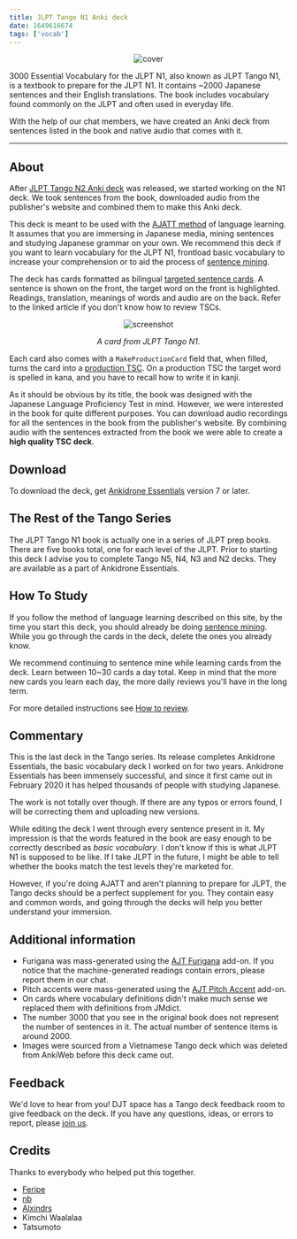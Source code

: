 ```yaml
---
title: JLPT Tango N1 Anki deck
date: 1649616674
tags: ['vocab']
---
```


<p align="center">
<img src="img/tango_n1.webp" alt="cover" style="max-height: 400px;">
</p>

3000 Essential Vocabulary for the JLPT N1,
also known as JLPT Tango N1,
is a textbook to prepare for the JLPT N1.
It contains ~2000 Japanese sentences and their English translations.
The book includes vocabulary found commonly on the JLPT and often used in everyday life.

With the help of our chat members,
we have created an Anki deck from
sentences listed in the book
and native audio that comes with it.

****

## About

After [JLPT Tango N2 Anki deck](jlpt-tango-n2-anki-deck.html) was released,
we started working on the N1 deck.
We took sentences from the book,
downloaded audio from the publisher's website
and combined them to make this Anki deck.

This deck is meant to be used with the
[AJATT method](table-of-contents.html)
of language learning.
It assumes that you are immersing in Japanese media,
mining sentences
and studying Japanese grammar
on your own.
We recommend this deck if you want to learn vocabulary for the JLPT N1,
frontload <span title="We find JLPT N1 vocabulary rather basic">basic vocabulary</span>
to increase your comprehension or to aid the process of [sentence mining](sentence-mining.html).

The deck has cards formatted as bilingual
[targeted sentence cards](discussing-various-card-templates.html#targeted-sentence-cards).
A sentence is shown on the front,
the target word on the front is highlighted.
Readings, translation, meanings of words and audio are on the back.
Refer to the linked article if you don't know how to review TSCs.

<p align="center"><img class="shadow" src="img/tango-n1-card.webp" alt="screenshot"></p>
<p align="center"><i>A card from JLPT Tango N1.</i></p>

Each card also comes with a `MakeProductionCard` field that, when filled, turns the card into a
[production TSC](writing-japanese.html#writing-kanji).
On a production TSC the target word is spelled in kana,
and you have to recall how to write it in kanji.

As it should be obvious by its title,
the book was designed with the Japanese Language Proficiency Test in mind.
However, we were interested in the book for quite different purposes.
You can download audio recordings
for all the sentences in the book from the publisher's website.
By combining audio with the sentences extracted from the book
we were able to create a **high quality TSC deck**.

## Download

To download the deck, get [Ankidrone Essentials](ankidrone-essentials.html) version 7 or later.

## The Rest of the Tango Series

The JLPT Tango N1 book is actually one in a series of JLPT prep books.
There are five books total, one for each level of the JLPT.
Prior to starting this deck I advise you to complete Tango N5, N4, N3 and N2 decks.
They are available as a part of Ankidrone Essentials.

## How To Study

If you follow the method of language learning described on this site,
by the time you start this deck,
you should already be doing [sentence mining](sentence-mining.html).
While you go through the cards in the deck,
delete the ones you already know.

We recommend continuing to sentence mine
while learning cards from the deck.
Learn between 10~30 cards a day total.
Keep in mind that the more new cards you learn each day,
the more daily reviews you'll have in the long term.

For more detailed instructions
see [How to review](how-to-review.html).

## Commentary

This is the last deck in the Tango series.
Its release completes Ankidrone Essentials,
the basic vocabulary deck I worked on for two years.
Ankidrone Essentials has been immensely successful,
and since it first came out in February 2020
it has helped thousands of people with studying Japanese.

The work is not totally over though.
If there are any typos or errors found,
I will be correcting them and uploading new versions.

While editing the deck I went through every sentence present in it.
My impression is that
the words featured in the book are easy enough
to be correctly described as *basic vocabulary*.
I don't know if this is what JLPT N1 is supposed to be like.
If I take JLPT in the future, I might be able to tell
whether the books match the test levels they're marketed for.

However,
if you're doing AJATT and aren't planning to prepare for JLPT,
the Tango decks should be a perfect supplement for you.
They contain easy and common words,
and going through the decks will help you better understand your immersion.

## Additional information

* Furigana was mass-generated using the
[AJT Furigana](https://ankiweb.net/shared/info/1344485230)
add-on.
If you notice that the machine-generated readings contain errors,
please report them in our chat.
* Pitch accents were mass-generated using the
[AJT Pitch Accent](https://ankiweb.net/shared/info/1225470483)
add-on.
* On cards where vocabulary definitions didn't make much sense
we replaced them with definitions from JMdict.
* The number 3000 that you see in the original book
does not represent the number of sentences in it.
The actual number of sentence items is around 2000.
* Images were sourced from a Vietnamese Tango deck
which was deleted from AnkiWeb before this deck came out.

## Feedback

We'd love to hear from you!
DJT space has a Tango deck feedback room to give feedback on the deck.
If you have any questions, ideas, or errors to report, please
[join us](join-our-community.html).

## Credits

Thanks to everybody who helped put this together.

* [Feripe](https://t.me/frowkie)
* [nb](https://matrix.to/#/@nb:halogen.city)
* [Alxindrs](https://t.me/Alxindrs)
* Kimchi Waalalaa
* Tatsumoto
